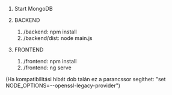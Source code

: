 1. Start MongoDB

2. BACKEND
    1. /backend: npm install
    2. /backend/dist:  node main.js

3. FRONTEND
    1. /frontend: npm install
    2. /frontend: ng serve

(Ha kompatibilitási hibát dob talán ez a parancssor segíthet: "set NODE_OPTIONS=--openssl-legacy-provider")